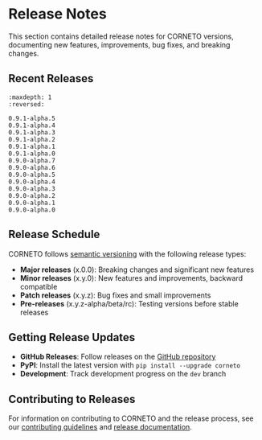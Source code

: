 # Release Notes

This section contains detailed release notes for CORNETO versions, documenting new features, improvements, bug fixes, and breaking changes.

## Recent Releases

```{toctree}
:maxdepth: 1
:reversed:

0.9.1-alpha.5
0.9.1-alpha.4
0.9.1-alpha.3
0.9.1-alpha.2
0.9.1-alpha.1
0.9.1-alpha.0
0.9.0-alpha.7
0.9.0-alpha.6
0.9.0-alpha.5
0.9.0-alpha.4
0.9.0-alpha.3
0.9.0-alpha.2
0.9.0-alpha.1
0.9.0-alpha.0
```

## Release Schedule

CORNETO follows [semantic versioning](https://semver.org/) with the following release types:

- **Major releases** (x.0.0): Breaking changes and significant new features
- **Minor releases** (x.y.0): New features and improvements, backward compatible
- **Patch releases** (x.y.z): Bug fixes and small improvements
- **Pre-releases** (x.y.z-alpha/beta/rc): Testing versions before stable releases

## Getting Release Updates

- **GitHub Releases**: Follow releases on the [GitHub repository](https://github.com/saezlab/corneto/releases)
- **PyPI**: Install the latest version with `pip install --upgrade corneto`
- **Development**: Track development progress on the `dev` branch

## Contributing to Releases

For information on contributing to CORNETO and the release process, see our [contributing guidelines](https://github.com/saezlab/corneto/blob/main/CONTRIBUTING.md) and [release documentation](https://github.com/saezlab/corneto/blob/main/release.md).
